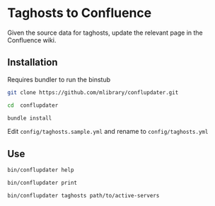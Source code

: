 # Taghosts to Confluence

Given the source data for taghosts, update the relevant page in the Confluence wiki.

## Installation

Requires bundler to run the binstub

```bash
git clone https://github.com/mlibrary/conflupdater.git

cd  conflupdater

bundle install
```

Edit ```config/taghosts.sample.yml``` and rename to ```config/taghosts.yml```

## Use

```bash
bin/conflupdater help

bin/conflupdater print

bin/conflupdater taghosts path/to/active-servers
```

